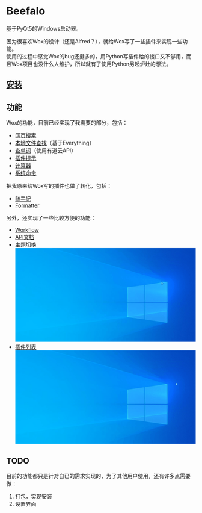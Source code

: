 # Beefalo

基于PyQt5的Windows启动器。  

因为很喜欢Wox的设计（还是Alfred？），就给Wox写了一些插件来实现一些功能。  
使用的过程中感觉Wox的bug还挺多的，用Python写插件给的接口又不够用，而且Wox项目也没什么人维护，所以就有了使用Python另起炉灶的想法。

## [安装](安装.md)

## 功能
Wox的功能，目前已经实现了我需要的部分，包括： 

+ [网页搜索](plugins/web_search)
+ [本地文件查找](plugins/everything)（基于Everything）
+ [查单词](plugins/translate)（使用有道云API）
+ [插件提示](plugins/plugin_hint)
+ [计算器](plugins/calculator)
+ [系统命令](plugins/system_cmd)


把我原来给Wox写的插件也做了转化，包括：  
+ [随手记](https://github.com/enria/Wox.Plugin.SSJ)  
+ [Formatter](https://github.com/enria/Wox.Plugin.Formatter)

另外，还实现了一些比较方便的功能：
+ [Workflow](plugins/workflow)
+ [API文档](plugins/api)
+ [主题切换](plugins/theme)
![主题列表](images/readme_theme.gif)
+ [插件列表](plugins/plugin_hint)  
![插件列表](images/readme_plugin.gif)

## TODO
目前的功能都只是针对自已的需求实现的，为了其他用户使用，还有许多点需要做：
1. 打包，实现安装
2. 设置界面
